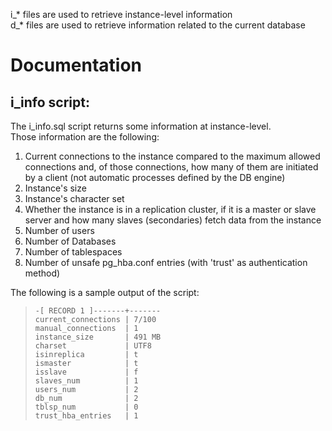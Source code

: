 i_* files are used to retrieve instance-level information  
d_* files are used to retrieve information related to the current database

# Documentation

## i_info script:

The i_info.sql script returns some information at instance-level.  
Those information are the following:  
1. Current connections to the instance compared to the maximum allowed connections and, of those connections, how many of them are initiated by a client (not automatic processes defined by the DB engine)
2. Instance's size
3. Instance's character set
4. Whether the instance is in a replication cluster, if it is a master or slave server and how many slaves (secondaries) fetch data from the instance
5. Number of users
6. Number of Databases
7. Number of tablespaces
8. Number of unsafe pg_hba.conf entries (with 'trust' as authentication method)

The following is a sample output of the script:  
> `-[ RECORD 1 ]-------+-------`  
> `current_connections | 7/100`  
> `manual_connections  | 1`  
> `instance_size       | 491 MB`  
> `charset             | UTF8`  
> `isinreplica         | t`  
> `ismaster            | t`  
> `isslave             | f`  
> `slaves_num          | 1`  
> `users_num           | 2`  
> `db_num              | 2`  
> `tblsp_num           | 0`  
> `trust_hba_entries   | 1`  

